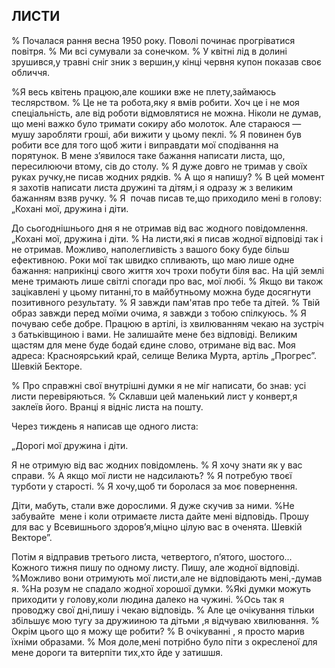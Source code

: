 ## ЛИСТИ

% Почалася рання весна 1950 року.
Поволі починає прогріватися повітря.
% Ми всі сумували за сонечком.
% У квітні лід в долині зрушився,у травні сніг зник з вершин,у кінці червня купон показав своє обличчя.

%Я весь квітень працюю,але кошики вже не плету,займаюсь теслярством.
% Це не та робота,яку я вмів робити.
Хоч це і не моя спеціальність, але від роботи відмовлятися не можна.
Ніколи не думав, що мені важко було тримати сокиру або молоток.
Але стараюся — мушу заробляти гроші, аби вижити у цьому пеклі.
% Я повинен був робити все для того щоб жити і виправдати мої сподівання на порятунок.
В мене з’явилося таке бажання написати листа, що, пересилюючи втому, сів до столу.
% Я дуже довго не тримав у своїх руках ручку,не писав жодних рядків.
% А що я напишу?
% В цей момент я захотів написати листа дружині та дітям,і я одразу ж з великим бажанням взяв ручку.
% Я  почав писав те,що приходило мені в голову:
„Кохані мої, дружина і діти.

До сьогоднішнього дня я не отримав від вас жодного повідомлення.
„Кохані мої, дружина і діти.
% На листи,які я писав жодної відповіді так і не отримав.
Можливо, наполегливість з вашого боку буде більш ефективною.
Роки мої так швидко спливають, що маю лише одне бажання: наприкінці свого життя хоч трохи побути біля вас.
На цій землі мене тримають лише світлі спогади про вас, мої любі.
% Якщо ви також зацікавлені у цьому питанні,то в майбутньому можна буде досягнути позитивного результату.
% Я завжди пам'ятав про тебе та дітей.
% Твій образ завжди перед моїми очима, я завжди з тобою спілкуюсь.
% Я почуваю себе добре.
Працюю в артілі, із хвилюванням чекаю на зустріч з батьківщиною і вами.
Не залишайте мене без відповіді.
Великим щастям для мене буде бодай єдине слово, отримане від вас.
Моя адреса: Красноярський край, селище Велика Мурта, артіль „Прогрес”.
Шевкій Бекторе.

% Про справжні свої внутрішні думки я не міг написати, бо знав: усі листи перевіряються.
% Склавши цей маленький лист у конверт,я заклеїв його.
Вранці я відніс листа на пошту.

Через тиждень я написав ще одного листа:

„Дорогі мої дружина і діти.

Я не отримую від вас жодних повідомлень.
% Я хочу знати як у вас справи.
% А якщо мої листи не надсилають?
% Я потребую твоєї турботи у старості.
% Я хочу,щоб ти боролася за моє повернення.

Діти, мабуть, стали вже дорослими. Я дуже скучив за ними.
%Не забувайте  мене і коли отримаєте листа дайте мені відповідь.
Прошу для вас у Всевишнього здоров’я,міцно цілую вас в оченята.
Шевкій Векторе”.

Потім я відправив третього листа, четвертого, п’ятого, шостого...
Кожного тижня пишу по одному листу.
Пишу, але жодної відповіді.
%Можливо вони отримують мої листи,але не відповідають мені,-думав я.
%На розум не спадало жодної хорошої думки.
%Які думки можуть приходити у голову,коли людина далеко на чужині.
%Ось так я проводжу свої дні,пишу і чекаю відповідь.
% Але це очікування тільки збільшує мою тугу за дружииною та дітьми ,я відчуваю хвилювання.
% Окрім цього що я можу ще робити?
% В очікуванні , я просто марив їхніми образами.
% Моя доле,мені потрібно було піти з окресленої для мене дороги та витерпіти тих,хто йде у затишшя.